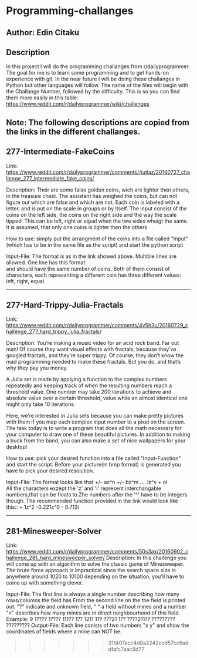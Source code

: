 # Programming-challanges

Author: Edin Citaku
-----------
Description
-----------
In this project I will do the programming challanges from r/dailyprogrammer.
The goal for me is to learn some programming and to get hands-on experience with git.
In the near future I will be doing these challanges in Python but other languages will follow.
The name of the files will begin with the Challange Number, followed by the difficulty.
This is so you can find them more easily in this table: 
https://www.reddit.com/r/dailyprogrammer/wiki/challenges

Note: The following descriptions are copied from the links in the different challanges.
-----------
277-Intermediate-FakeCoins
-----------
Link:		 https://www.reddit.com/r/dailyprogrammer/comments/4utlaz/20160727_challenge_277_intermediate_fake_coins/

Description: 	Their are some false golden coins, wich are lighter then others, in the treasure chest. The assistant has weighed the coins, but can not figure out which are false and which are not.
		Each coin is labeled with a letter, and is put on the scale in groups or by itself. The input consist of the coins on the left side, the coins on the right side and the way the scale  		tipped. This can be left, right or equal when the two sides wheigt the same. It is assumed, that only one coins is lighter then the others 

How to use:	 simply put the arrangment of the coins into a file called "Input"(which has to be in the same file as the script) and start the python script 

Input-File:	 The format is as in the link showed above. Multible lines are allowed. One line has this format:
		 <LeftSide> <RightSide> <Side>  
		 <LeftSide> and <RightSide> should have the same number of coins. Both of them consist of characters, each represanting a different coin
		 <Side> has three different values: left, right, equal

-----------
277-Hard-Trippy-Julia-Fractals
-----------
Link:		https://www.reddit.com/r/dailyprogrammer/comments/4v5h3u/20160729_challenge_277_hard_trippy_julia_fractals/

Description:	You’re making a music video for an acid rock band. Far out man! Of course they want visual effects with fractals, because they’ve googled fractals, and they’re super trippy. Of course, 			they don’t know the mad programming needed to make these fractals. But you do, and that’s why they pay you money.

A Julia set is made by applying a function to the complex numbers repeatedly and keeping track of when the resulting numbers reach a threshold value. One number may take 200 iterations to achieve and absolute value over a certain threshold, value while an almost identical one might only take 10 iterations.
 
Here, we’re interested in Julia sets because you can make pretty pictures with them if you map each complex input number to a pixel on the screen. The task today is to write a program 		that does all the math necessary for your computer to draw one of these beautiful pictures. In addition to making a buck from the band, you can also make a set of nice wallpapers for 			your desktop!

How to use:	pick your desired function into a file called "Input-Function" and start the script. Before your picture(in bmp format) is generated you have to pick your desired resolution.

Input-File:	The format looks like that +/- az^n +/- bz^m .... lz^v + oi 	
	 	All the characters exzept the 'z' and 'i' represent interchangable numbers,that can be floats to.Zhe numbers after the '^' have to be integers though.
		The recommended function provided in the link would look like this:: + 1z^2 -0.221z^0 - 0.713i 
		
-----------
281-Minesweeper-Solver
-----------
Link:		https://www.reddit.com/r/dailyprogrammer/comments/50s3ax/20160902_challenge_281_hard_minesweeper_solver/
Description:	In this challenge you will come up with an algorithm to solve the classic game of Minesweeper. The brute force approach is impractical since the search space size is anywhere around 1020 to 10100 depending on the situation, you'll have to come up with something clever.

Input-File:	The first line is always a single number describing how many rows/columns the field has
		From the second line on the the field is printed out. "?" indicate and unknown field, " " a field without mines 
		and a number "n" describes how many mines are in direct neighbourhood of this field.
		Example:
		9
		    1????
		    1????
		    111??
		      1??
		1211  1??
		???21 1??
		????211??
		?????????
		?????????
Output-File:	Each line conists of two numbers "x y" and show the coordinates of fields where a mine can NOT be.

>>>>>>> 311407acc4d8a2242ced57cc6addfafc7aac8d77

